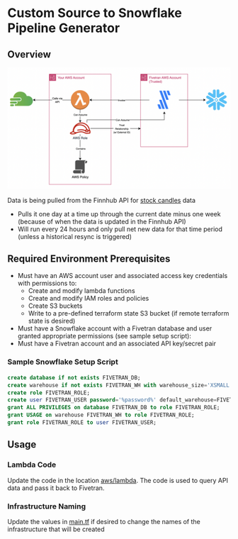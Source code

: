 # Custom Source to Snowflake Pipeline Generator

## Overview  


![System architecture diagram](./architecture.png)

Data is being pulled from the Finnhub API for [stock candles](https://finnhub.io/docs/api/stock-candles) data

- Pulls it one day at a time up through the current date minus one week (because of when the data is updated in the Finnhub API)
- Will run every 24 hours and only pull net new data for that time period (unless a historical resync is triggered)

## Required Environment Prerequisites

- Must have an AWS account user and associated access key credentials with permissions to:
    - Create and modify lambda functions
    - Create and modify IAM roles and policies
    - Create S3 buckets
    - Write to a pre-defined terraform state S3 bucket (if remote terraform state is desired)
- Must have a Snowflake account with a Fivetran database and user granted appropriate permissions (see sample setup script):
- Must have a Fivetran account and an associated API key/secret pair

### Sample Snowflake Setup Script

```sql
create database if not exists FIVETRAN_DB;
create warehouse if not exists FIVETRAN_WH with warehouse_size='XSMALL';
create role FIVETRAN_ROLE;
create user FIVETRAN_USER password='%password%' default_warehouse=FIVETRAN_WH default_role=FIVETRAN_ROLE;
grant ALL PRIVILEGES on database FIVETRAN_DB to role FIVETRAN_ROLE;
grant USAGE on warehouse FIVETRAN_WH to role FIVETRAN_ROLE;
grant role FIVETRAN_ROLE to user FIVETRAN_USER;
```

## Usage



### Lambda Code
Update the code in the location [aws/lambda](./aws/lambda/). The code is used to query API data and pass it back to Fivetran.

### Infrastructure Naming
Update the values in [main.tf](./main.tf) if desired to change the names of the infrastructure that will be created
